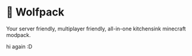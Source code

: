 # 🐺 Wolfpack

Your server friendly, multiplayer friendly, all-in-one kitchensink minecraft modpack.


hi again :D